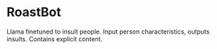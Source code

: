 # RoastBot
Llama finetuned to insult people. Input person characteristics, outputs insults. Contains explicit content.
